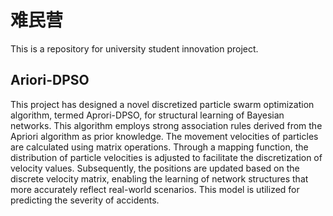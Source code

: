 # 难民营
This is a repository for university student innovation project.
## Ariori-DPSO
This project has designed a novel discretized particle swarm optimization algorithm, termed Aprori-DPSO, for structural learning of Bayesian networks. 
This algorithm employs strong association rules derived from the Apriori algorithm as prior knowledge. 
The movement velocities of particles are calculated using matrix operations. 
Through a mapping function, the distribution of particle velocities is adjusted to facilitate the discretization of velocity values. 
Subsequently, the positions are updated based on the discrete velocity matrix, enabling the learning of network structures that more accurately reflect real-world scenarios. 
This model is utilized for predicting the severity of accidents.
